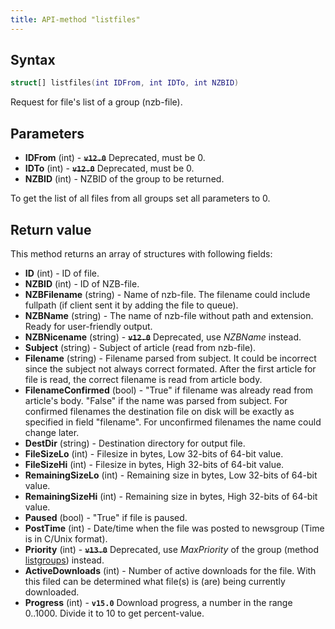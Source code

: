 ```yaml
---
title: API-method "listfiles"
---
```

## Syntax
```swift
struct[] listfiles(int IDFrom, int IDTo, int NZBID) 
```

Request for file's list of a group (nzb-file).

## Parameters
- **IDFrom** (int) - **~~`v12.0`~~** Deprecated, must be 0.
- **IDTo** (int) - **~~`v12.0`~~** Deprecated, must be 0.
- **NZBID** (int) - NZBID of the group to be returned.

To get the list of all files from all groups set all parameters to 0.

## Return value
This method returns an array of structures with following fields:
- **ID** (int) - ID of file.
- **NZBID** (int) - ID of NZB-file.
- **NZBFilename** (string) - Name of nzb-file. The filename could include fullpath (if client sent it by adding the file to queue).
- **NZBName** (string) - The name of nzb-file without path and extension. Ready for user-friendly output.
- **NZBNicename** (string) - **~~`v12.0`~~** Deprecated, use *NZBName* instead.
- **Subject** (string) - Subject of article (read from nzb-file).
- **Filename** (string) - Filename parsed from subject. It could be incorrect since the subject not always correct formated. After the first article for file is read, the correct filename is read from article body.
- **FilenameConfirmed** (bool) - "True" if filename was already read from article's body. "False" if the name was parsed from subject. For confirmed filenames the destination file on disk will be exactly as specified in field "filename". For unconfirmed filenames the name could change later.
- **DestDir** (string) - Destination directory for output file.
- **FileSizeLo** (int) - Filesize in bytes, Low 32-bits of 64-bit value.
- **FileSizeHi** (int) - Filesize in bytes, High 32-bits of 64-bit value.
- **RemainingSizeLo** (int) - Remaining size in bytes, Low 32-bits of 64-bit value.
- **RemainingSizeHi** (int) - Remaining size in bytes, High 32-bits of 64-bit value.
- **Paused** (bool) - "True" if file is paused.
- **PostTime** (int) - Date/time when the file was posted to newsgroup (Time is in C/Unix format).
- **Priority** (int) - **~~`v13.0`~~** Deprecated, use *MaxPriority* of the group (method [listgroups](listgroups)) instead.
- **ActiveDownloads** (int) - Number of active downloads for the file. With this filed can be determined what file(s) is (are) being currently downloaded.
- **Progress** (int) - **`v15.0`** Download progress, a number in the range 0..1000. Divide it to 10 to get percent-value.
